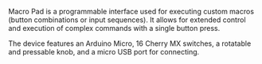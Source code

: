 Macro Pad is a programmable interface used for executing custom macros (button combinations or input sequences). It allows for extended control and execution of complex commands with a single button press.

The device features an Arduino Micro, 16 Cherry MX switches, a rotatable and pressable knob, and a micro USB port for connecting.
